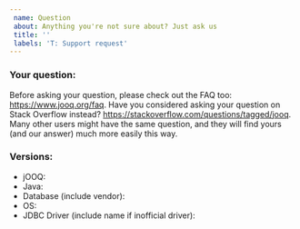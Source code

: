 ```yaml
---
 name: Question
 about: Anything you're not sure about? Just ask us
 title: ''
 labels: 'T: Support request'
---
```


### Your question:

Before asking your question, please check out the FAQ too: https://www.jooq.org/faq. Have you considered asking your question on Stack Overflow instead? https://stackoverflow.com/questions/tagged/jooq. Many other users might have the same question, and they will find yours (and our answer) much more easily this way.

### Versions:

- jOOQ:
- Java:
- Database (include vendor):
- OS:
- JDBC Driver (include name if inofficial driver):

